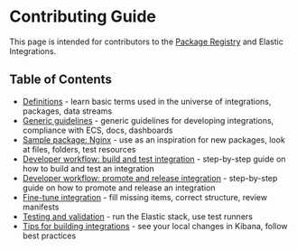 # Contributing Guide

This page is intended for contributors to the [Package Registry](https://github.com/elastic/package-registry/) and Elastic Integrations.

## Table of Contents

* [Definitions](/docs/definitions.md) - learn basic terms used in the universe of integrations, packages, data streams
* [Generic guidelines](/docs/generic_guidelines.md) - generic guidelines for developing integrations, compliance with ECS, docs, dashboards
* [Sample package: Nginx](/packages/nginx) - use as an inspiration for new packages, look at files, folders, test resources
* [Developer workflow: build and test integration](/docs/developer_workflow_design_build_test_integration.md) - step-by-step guide on how to build and test an integration
* [Developer workflow: promote and release integration](/docs/developer_workflow_promote_release_integration.md) - step-by-step guide on how to promote and release an integration
* [Fine-tune integration](/docs/fine_tune_integration.md) - fill missing items, correct structure, review manifests
* [Testing and validation](/docs/testing_and_validation.md) - run the Elastic stack, use test runners
* [Tips for building integrations](/docs/tips_for_building_integrations.md) - see your local changes in Kibana, follow best practices